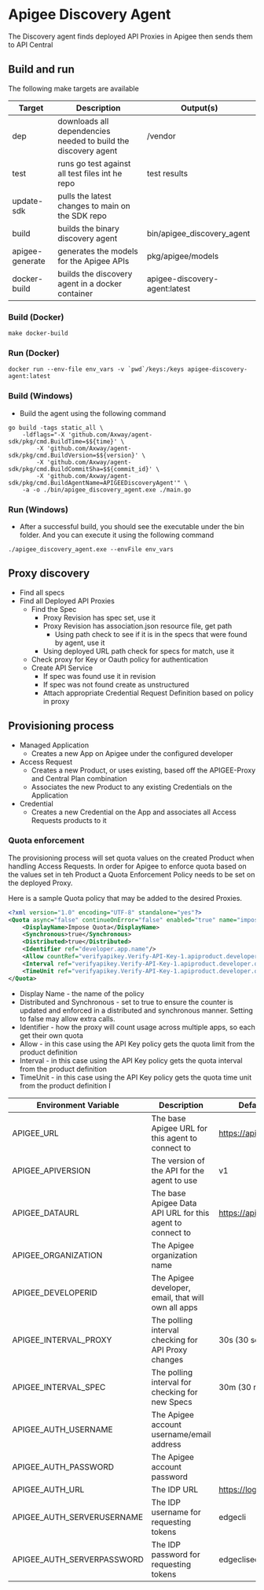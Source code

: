 # Apigee Discovery Agent

The Discovery agent finds deployed API Proxies in Apigee then sends them to API Central

## Build and run

The following make targets are available

| Target          | Description                                                    | Output(s)                     |
| --------------- | -------------------------------------------------------------- | ----------------------------- |
| dep             | downloads all dependencies needed to build the discovery agent | /vendor                       |
| test            | runs go test against all test files int he repo                | test results                  |
| update-sdk      | pulls the latest changes to main on the SDK repo               |                               |
| build           | builds the binary discovery agent                              | bin/apigee_discovery_agent    |
| apigee-generate | generates the models for the Apigee APIs                       | pkg/apigee/models             |
| docker-build    | builds the discovery agent in a docker container               | apigee-discovery-agent:latest |

### Build (Docker)

```shell
make docker-build
```

### Run (Docker)

```shell
docker run --env-file env_vars -v `pwd`/keys:/keys apigee-discovery-agent:latest
```

### Build (Windows)

* Build the agent using the following command

```shell
go build -tags static_all \
    -ldflags="-X 'github.com/Axway/agent-sdk/pkg/cmd.BuildTime=$${time}' \
        -X 'github.com/Axway/agent-sdk/pkg/cmd.BuildVersion=$${version}' \
        -X 'github.com/Axway/agent-sdk/pkg/cmd.BuildCommitSha=$${commit_id}' \
        -X 'github.com/Axway/agent-sdk/pkg/cmd.BuildAgentName=APIGEEDiscoveryAgent'" \
    -a -o ./bin/apigee_discovery_agent.exe ./main.go
```

### Run (Windows)

* After a successful build, you should see the executable under the bin folder.   And you can execute it using the following command

```shell
./apigee_discovery_agent.exe --envFile env_vars
```

## Proxy discovery

* Find all specs
* Find all Deployed API Proxies
  * Find the Spec
    * Proxy Revision has spec set, use it
    * Proxy Revision has association.json resource file, get path
      * Using path check to see if it is in the specs that were found by agent, use it
    * Using deployed URL path check for specs for match, use it
  * Check proxy for Key or Oauth policy for authentication
  * Create API Service
    * If spec was found use it in revision
    * If spec was not found create as unstructured  
    * Attach appropriate Credential Request Definition based on policy in proxy

## Provisioning process

* Managed Application
  * Creates a new App on Apigee under the configured developer
* Access Request
  * Creates a new Product, or uses existing, based off the APIGEE-Proxy and Central Plan combination
  * Associates the new Product to any existing Credentials on the Application
* Credential
  * Creates a new Credential on the App and associates all Access Requests products to it

### Quota enforcement

The provisioning process will set quota values on the created Product when handling Access Requests. In order for Apigee to enforce quota based on the values set in teh Product a Quota Enforcement Policy needs to be set on the deployed Proxy.

Here is a sample Quota policy that may be added to the desired Proxies.

```xml
<?xml version="1.0" encoding="UTF-8" standalone="yes"?>
<Quota async="false" continueOnError="false" enabled="true" name="impose-quota">
    <DisplayName>Impose Quota</DisplayName>
    <Synchronous>true</Synchronous>
    <Distributed>true</Distributed>
    <Identifier ref="developer.app.name"/>
    <Allow countRef="verifyapikey.Verify-API-Key-1.apiproduct.developer.quota.limit"/>
    <Interval ref="verifyapikey.Verify-API-Key-1.apiproduct.developer.quota.interval "/>
    <TimeUnit ref="verifyapikey.Verify-API-Key-1.apiproduct.developer.quota.timeunit"/>
</Quota>
```

* Display Name - the name of the policy
* Distributed and Synchronous - set to true to ensure the counter is updated and enforced in a distributed and synchronous manner. Setting to false may allow extra calls.
* Identifier - how the proxy will count usage across multiple apps, so each get their own quota
* Allow - in this case using the API Key policy gets the quota limit from the product definition
* Interval - in this case using the API Key policy gets the quota interval from the product definition
* TimeUnit - in this case using the API Key policy gets the quota time unit from the product definition
Í

| Environment Variable       | Description                                               | Default (if applicable)           |
| -------------------------- | --------------------------------------------------------- | --------------------------------- |
| APIGEE_URL                 | The base Apigee URL for this agent to connect to          | https://api.enterprise.apigee.com |
| APIGEE_APIVERSION          | The version of the API for the agent to use               | v1                                |
| APIGEE_DATAURL             | The base Apigee Data API URL for this agent to connect to | https://apigee.com/dapi/api       |
| APIGEE_ORGANIZATION        | The Apigee organization name                              |                                   |
| APIGEE_DEVELOPERID         | The Apigee developer, email, that will own all apps       |                                   |
| APIGEE_INTERVAL_PROXY      | The polling interval checking for API Proxy changes       | 30s (30 seconds)                  |
| APIGEE_INTERVAL_SPEC       | The polling interval for checking for new Specs           | 30m (30 minute)                   |
| APIGEE_AUTH_USERNAME       | The Apigee account username/email address                 |                                   |
| APIGEE_AUTH_PASSWORD       | The Apigee account password                               |                                   |
| APIGEE_AUTH_URL            | The IDP URL                                               | https://login.apigee.com          |
| APIGEE_AUTH_SERVERUSERNAME | The IDP username for requesting tokens                    | edgecli                           |
| APIGEE_AUTH_SERVERPASSWORD | The IDP password for requesting tokens                    | edgeclisecret                     |
